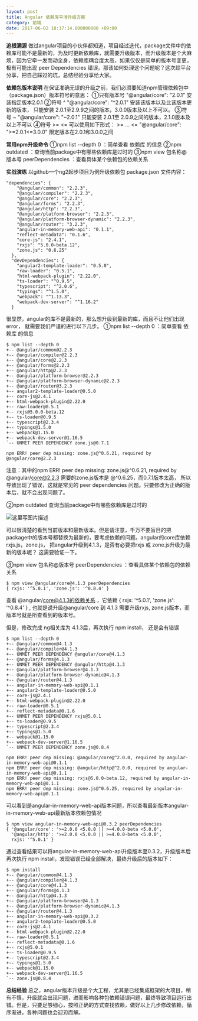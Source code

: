 ```yaml
---
layout: post
title: Angular 依赖库平滑升级方案
category: 前端
date: 2017-06-02 18:17:14.000000000 +09:00
---
```


**追根溯源**
做过angular项目的小伙伴都知道，项目经过迭代，package文件中的依赖库可能不是最新的，为及时更新依赖库，就需要升级版本，而升级版本是个大麻烦，因为它牵一发而动全身，依赖库耦合度太高，如果仅仅是简单的版本号变更，极有可能出现 peer Dependencies 错误。那该如何处理这个问题呢？这次趁平台分享，把自己踩过的坑，总结经验分享给大家。

**依赖包版本说明**
在保证准确无误的升级之前，我们必须要知道npm管理依赖包中（package.json）版本符号的意思：
①只有版本号
"@angular/core": "2.0.1"
安装指定版本2.0.1
②符号 ^
 "@angular/core": "^2.0.1"
 安装该版本以及比该版本更新的版本， 只能安装 2.0.1至2.9.9之间的版本，3.0.0版本及以上不可以。
③符号 ~
"@angular/core": "~2.0.1"
只能安装 2.0.1至 2.0.9之间的版本，2.1.0版本及以上不可以
④符号 >=   <=
可以使用如下形式： >= ... <=
"@angular/core": ">=2.0.1<=3.0.0"
限定版本在2.0.1和3.0.0之间

**常用npm升级命令**
①npm list --depth 0 ：简单查看 依赖库 的信息
②npm outdated ：查询当前package中有哪些依赖库是过时的
③npm view 包名称@版本号 peerDependencies ：查看具体某个依赖包的依赖关系

**实战演练**
以github一个ng2起步项目为例升级依赖包
package.json 文件内容：
```
"dependencies": {
    "@angular/common": "2.2.3",
    "@angular/compiler": "2.2.3",
    "@angular/core": "2.2.3",
    "@angular/forms": "2.2.3",
    "@angular/http": "2.2.3",
    "@angular/platform-browser": "2.2.3",
    "@angular/platform-browser-dynamic": "2.2.3",
    "@angular/router": "3.2.3",
    "angular-in-memory-web-api": "0.1.1",
    "reflect-metadata": "0.1.6",
    "core-js": "2.4.1",
    "rxjs": "5.0.0-beta.12",
    "zone.js": "0.6.25"
  },
  "devDependencies": {
    "angular2-template-loader": "0.5.0",
    "raw-loader": "0.5.1",
    "html-webpack-plugin": "2.22.0",
    "ts-loader": "^0.9.5",
    "typescript": "^2.0.6",
    "typings": "^1.5.0",
    "webpack": "^1.13.3",
    "webpack-dev-server": "^1.16.2"
  }
```
很显然，angular的库不是最新的，那么想升级到最新的库，而且不让他们出现error， 就需要我们严谨的进行以下几步。
①npm list --depth 0 ：简单查看 依赖库 的信息
```
$ npm list --depth 0
+-- @angular/common@2.2.3
+-- @angular/compiler@2.2.3
+-- @angular/core@2.2.3
+-- @angular/forms@2.2.3
+-- @angular/http@2.2.3
+-- @angular/platform-browser@2.2.3
+-- @angular/platform-browser-dynamic@2.2.3
+-- @angular/router@3.2.3
+-- angular2-template-loader@0.5.0
+-- core-js@2.4.1
+-- html-webpack-plugin@2.22.0
+-- raw-loader@0.5.1
+-- rxjs@5.0.0-beta.12
+-- ts-loader@0.9.5
+-- typescript@2.3.4
+-- typings@1.5.0
+-- webpack@1.15.0
+-- webpack-dev-server@1.16.5
`-- UNMET PEER DEPENDENCY zone.js@0.7.1

npm ERR! peer dep missing: zone.js@^0.6.21, required by @angular/core@2.2.3

```
注意：其中的npm ERR! peer dep missing: zone.js@^0.6.21, required by @angular/core@2.2.3 需要的zone.js版本是 @^0.6.25，而0.7.1版本太高， 所以导致出现了错误，这就是常见的 peer dependencies 问题。只要修改为正确的版本后，就不会出现问题了。

②npm outdated 查询当前package中有哪些依赖库是过时的

![这里写图片描述](http://img.blog.csdn.net/20170601093133791?watermark/2/text/aHR0cDovL2Jsb2cuY3Nkbi5uZXQvcXFfMjQ5NTY1MTU=/font/5a6L5L2T/fontsize/400/fill/I0JBQkFCMA==/dissolve/70/gravity/SouthEast)

可以很清楚的看到当前版本和最新版本。但是请注意，千万不要盲目的把package中的版本号都替换为最新的，要考虑依赖的问题。angular的core库依赖rxjs.js，zone.js， 把angular升级到4.1.3，是否有必要把rxjs 或 zone.js升级为最新的版本呢？ 这需要验证一下。

③npm view 包名称@版本号 peerDependencies ：查看具体某个依赖包的依赖关系

```
$ npm view @angular/core@4.1.3 peerDependencies
{ rxjs: '^5.0.1', 'zone.js': '^0.8.4' }
```
查看 @angular/core@4.1.3的依赖关系 ，它依赖 { rxjs: '^5.0.1', 'zone.js': '^0.8.4' } , 也就是说升级@angular/core 到 4.1.3 需要升级rxjs, zone.js版本，而版本号就是所查看到的版本号。

但是，修改完成 ng相关库为 4.1.3后，再次执行 npm install， 还是会有错误
```
$ npm list --depth 0
+-- @angular/common@4.1.3
+-- @angular/compiler@4.1.3
+-- UNMET PEER DEPENDENCY @angular/core@4.1.3
+-- @angular/forms@4.1.3
+-- UNMET PEER DEPENDENCY @angular/http@4.1.3
+-- @angular/platform-browser@4.1.3
+-- @angular/platform-browser-dynamic@4.1.3
+-- @angular/router@4.1.3
+-- angular-in-memory-web-api@0.1.1
+-- angular2-template-loader@0.5.0
+-- core-js@2.4.1
+-- html-webpack-plugin@2.22.0
+-- raw-loader@0.5.1
+-- reflect-metadata@0.1.6
+-- UNMET PEER DEPENDENCY rxjs@5.0.1
+-- ts-loader@0.9.5
+-- typescript@2.3.4
+-- typings@1.5.0
+-- webpack@1.15.0
+-- webpack-dev-server@1.16.5
`-- UNMET PEER DEPENDENCY zone.js@0.8.4

npm ERR! peer dep missing: @angular/core@^2.0.0, required by angular-in-memory-web-api@0.1.1
npm ERR! peer dep missing: @angular/http@^2.0.0, required by angular-in-memory-web-api@0.1.1
npm ERR! peer dep missing: rxjs@5.0.0-beta.12, required by angular-in-memory-web-api@0.1.1
npm ERR! peer dep missing: zone.js@^0.6.25, required by angular-in-memory-web-api@0.1.1
```
可以看到是angular-in-memory-web-api版本问题，所以查看最新版本angular-in-memory-web-api最新版本依赖包情况
```
$ npm view angular-in-memory-web-api@0.3.2 peerDependencies
{ '@angular/core': '>=2.0.0 <5.0.0 || >=4.0.0-beta <5.0.0',
  '@angular/http': '>=2.0.0 <5.0.0 || >=4.0.0-beta <5.0.0',
  rxjs: '^5.0.1' }
```
通过查看结果可以将angular-in-memory-web-api升级版本至0.3.2，升级版本后再次执行 npm install，发现错误已经全部解决，最终升级后的版本如下：

```
$ npm install
+-- @angular/common@4.1.3
+-- @angular/compiler@4.1.3
+-- @angular/core@4.1.3
+-- @angular/forms@4.1.3
+-- @angular/http@4.1.3
+-- @angular/platform-browser@4.1.3
+-- @angular/platform-browser-dynamic@4.1.3
+-- @angular/router@4.1.3
+-- angular-in-memory-web-api@0.3.2
+-- angular2-template-loader@0.5.0
+-- core-js@2.4.1
+-- html-webpack-plugin@2.22.0
+-- raw-loader@0.5.1
+-- reflect-metadata@0.1.6
+-- rxjs@5.0.1
+-- ts-loader@0.9.5
+-- typescript@2.3.4
+-- typings@1.5.0
+-- webpack@1.15.0
+-- webpack-dev-server@1.16.5
`-- zone.js@0.8.4
```
**总结经验**
总之，angular版本升级是个大工程，尤其是已经集成框架的大项目，稍有不慎，升级就会出现问题，进而影响各种包依赖错误问题，最终导致项目运行出错。但是，只要足够细心，按照正确的方式查找依赖，做好以上几步修改依赖，循序渐进，各种问题也会迎刃而解。
